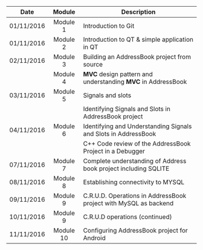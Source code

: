 | Date        | Module          | Description |
| ----------  |:---------------:| ----------- |
|01/11/2016 | Module 1      | Introduction to Git|	
|01/11/2016 | Module 2      | Introduction to QT & simple application in QT |
|02/11/2016 | Module 3      | Building an AddressBook project from source |
|			| Module 4      | **MVC** design pattern and understanding **MVC** in AddressBook |
|03/11/2016 | Module 5		| Signals and slots |
|			|				| Identifying Signals and Slots in AddressBook project |
|04/11/2016	| Module 6		| Identifying and Understanding Signals and Slots in AddressBook
|			|				| C++ Code review of the AddressBook Project in a Debugger |
|07/11/2016 | Module 7		| Complete understanding of Address book project including SQLITE |	
|08/11/2016 | Module 8      | Establishing connectivity to MYSQL 
|09/11/2016 | Module 9 		| C.R.U.D. Operations in AddressBook project with MySQL as backend |
|10/11/2016 | Module 9      |      C.R.U.D operations (continued) |
|11/11/2016 | Module 10     | Configuring AddressBook project for Android |
